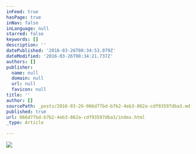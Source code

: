 ```yaml
---
inFeed: true
hasPage: true
inNav: false
inLanguage: null
starred: false
keywords: []
description: ''
datePublished: '2016-03-26T08:34:53.079Z'
dateModified: '2016-03-26T08:34:21.737Z'
authors: []
publisher:
  name: null
  domain: null
  url: null
  favicon: null
title: ''
author: []
sourcePath: _posts/2016-03-26-066d77bd-b7b2-4eb3-862a-cdf93597dba3.md
published: true
url: 066d77bd-b7b2-4eb3-862a-cdf93597dba3/index.html
_type: Article

---
```

![](https://the-grid-user-content.s3-us-west-2.amazonaws.com/d6965a90-a729-46c2-b36d-02b0a1544928.png)